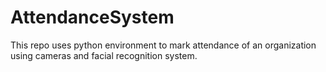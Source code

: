 # AttendanceSystem
This repo uses python environment to mark attendance of an organization using cameras and facial recognition system.
